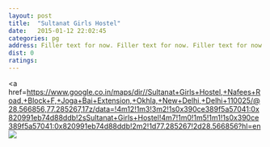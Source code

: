 ```yaml
---
layout: post
title:  "Sultanat Girls Hostel"
date:   2015-01-12 22:02:45
categories: pg
address: Filler text for now. Filler text for now. Filler text for now. Filler text for now. 
dist: 0
ratings:
---
```

<a href=https://www.google.co.in/maps/dir//Sultanat+Girls+Hostel,+Nafees+Road,+Block+F,+Joga+Bai+Extension,+Okhla,+New+Delhi,+Delhi+110025/@28.566856,77.285267,17z/data=!4m12!1m3!3m2!1s0x390ce389f5a57041:0x820991eb74d88ddb!2sSultanat+Girls+Hostel!4m7!1m0!1m5!1m1!1s0x390ce389f5a57041:0x820991eb74d88ddb!2m2!1d77.285267!2d28.566856?hl=en
        <img src="https://maps.googleapis.com/maps/api/staticmap?visible=Jamia+Millia+Islamia&size=640x300&scale=2&maptype=roadmap&markers=%7Ccolor:red%7Clabel:M%7C28.562698,77.290528&markers=size:mid|color:green%7Clabel:FET%7C28.5606083,77.2790183&markers=size:mid|color:green%7Clabel:FET%7C28.561075,77.280960&path=color:0x0000ff|weight:3|28.561221, 77.279332|28.561221, 77.279332|28.564510, 77.282041">
</a>
